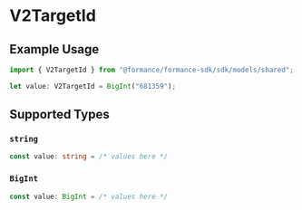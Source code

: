 # V2TargetId

## Example Usage

```typescript
import { V2TargetId } from "@formance/formance-sdk/sdk/models/shared";

let value: V2TargetId = BigInt("681359");
```

## Supported Types

### `string`

```typescript
const value: string = /* values here */
```

### `BigInt`

```typescript
const value: BigInt = /* values here */
```

